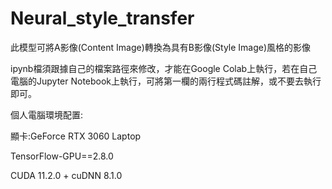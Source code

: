 # Neural_style_transfer
此模型可將A影像(Content Image)轉換為具有B影像(Style Image)風格的影像  

ipynb檔須跟據自己的檔案路徑來修改，才能在Google Colab上執行，若在自己電腦的Jupyter Notebook上執行，可將第一欄的兩行程式碼註解，或不要去執行即可。

個人電腦環境配置:  

顯卡:GeForce RTX 3060 Laptop

TensorFlow-GPU==2.8.0

CUDA 11.2.0 + cuDNN 8.1.0
